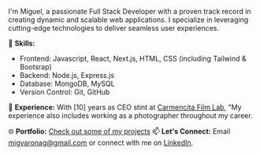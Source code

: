 
I'm Miguel, a passionate Full Stack Developer with a proven track record in creating dynamic and scalable web applications. I specialize in leveraging cutting-edge technologies to deliver seamless user experiences. 


🚀 **Skills:**
- Frontend: Javascript, React, Next.js, HTML, CSS (including Tailwind & Bootsrap)
- Backend: Node.js, Express.js
- Database: MongoDB, MySQL
- Version Control: Git, GitHub

💼 **Experience:**
With [10] years as CEO stint at [Carmencita Film Lab](https://carmencitafilmlab.com/), "My experience also includes working as a photographer throughout my career.


🌐 **Portfolio:**
 [Check out some of my projects](https://miguelvarona.dev/)
📫 **Let's Connect:**
Email [migvaronag@gmail.com](migvaronag@gmail.com) or connect with me on [LinkedIn](https://www.linkedin.com/in/miguel-varona-555643284/).


